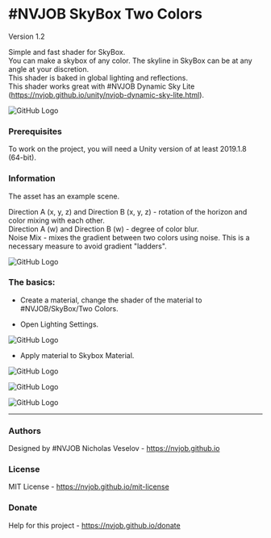 # #NVJOB SkyBox Two Colors

Version 1.2

Simple and fast shader for SkyBox.<br>
You can make a skybox of any color. The skyline in SkyBox can be at any angle at your discretion.<br>
This shader is baked in global lighting and reflections.<br>
This shader works great with #NVJOB Dynamic Sky Lite (https://nvjob.github.io/unity/nvjob-dynamic-sky-lite.html).

![GitHub Logo](https://lh3.googleusercontent.com/A9g1kbccdVRg58L9XQMyXkXzFQGyvpWinFohPELUW6B4Tctdy9YaT1JxTnTZTkXyp6KUeWJWcbykJIyMRqNihdLhXn7nJrPz2v9G_klVTU3pNUtCEgJr26NFrzkccJSHDDR0Y5ApUa2MmrC6PQPzy0JJmXeeu4xx0GRoc3hC46sVMHtb-CvG35BuCU9KsFm6xWi_4r4nn3E4M_BmT-KqAdE3D1u4ZwTf6Zt_RtmdUWmHE-Kd_NT4xy2WPP1HuAh56IGbFEM0vNJ9sik1Y4El11OmMMCqY1X8vfv7hvu_ddzAx2qi2roRGcNA-kcqODnV_B4zHnVyvonDo8V2qttD8IR4kTYgSaKXZ7MBozTeMuPlA8s0SgYtSZAFR6VE15GcAtVfn07dStgJdlYQXaQE6TARCWi7ldECn932xqblDR4BT7Qi4b8UoGWvGsehjOzqKFkQbllObJTrQK1ciFAb2dw4-qh_KEw9rF9mg5RDfTxkpcpEb_A2u0WkhR4jZTM3PRz9y9yTJAdCuhViEE_DGqTy_pk_PUOl7N4mG1IzhEzODL7zcD5gVzVDgZSAAVcFvqgcwWoVAMcuIcoIbgMqiq6GK_TqkpJmCM2e5OktLHrKPYxdmDRScfHYvVujTk3hSHimGzvTqpYIA_20ELmiBCADh-2e88De7sVZ5Ryfk0QWYczRmSL4plzmPdUvpylWuheKl5PqKlc-GoBlV9TGtM4c_yvXkcxS6OfkWpkcVW2Xb_ol=w600-h338-no)

### Prerequisites

To work on the project, you will need a Unity version of at least 2019.1.8 (64-bit).

### Information

The asset has an example scene.

Direction A (x, y, z) and Direction B (x, y, z) - rotation of the horizon and color mixing with each other.<br>
Direction A (w) and Direction B (w) - degree of color blur.<br>
Noise Mix - mixes the gradient between two colors using noise. This is a necessary measure to avoid gradient "ladders".

![GitHub Logo](https://raw.githubusercontent.com/nvjob/nvjob.github.io/master/repo/unity%20assets/skybox%20two%20colors/12/pic/2s.png)

### The basics: 
 - Create a material, change the shader of the material to #NVJOB/SkyBox/Two Colors.

 - Open Lighting Settings.

![GitHub Logo](https://raw.githubusercontent.com/nvjob/nvjob.github.io/master/repo/unity%20assets/skybox%20two%20colors/12/pic/1ss.png)

 - Apply material to Skybox Material.

![GitHub Logo](https://raw.githubusercontent.com/nvjob/nvjob.github.io/master/repo/unity%20assets/skybox%20two%20colors/12/pic/1s.png)

![GitHub Logo](https://raw.githubusercontent.com/nvjob/nvjob.github.io/master/repo/unity%20assets/skybox%20two%20colors/12/pic/5.jpg)

![GitHub Logo](https://raw.githubusercontent.com/nvjob/nvjob.github.io/master/repo/unity%20assets/skybox%20two%20colors/12/pic/6.jpg)

-------------------------------------------------------------------

### Authors
Designed by #NVJOB Nicholas Veselov - https://nvjob.github.io

### License
MIT License - https://nvjob.github.io/mit-license

### Donate
Help for this project - https://nvjob.github.io/donate
